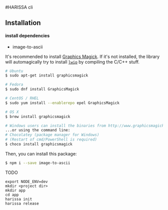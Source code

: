 #HARISSA cli

## Installation

#### install dependencies

- image-to-ascii

It's recommended to install [Graphics Magick](http://www.graphicsmagick.org/). If it's not installed, the library will automagically try to install [`lwip`](https://www.npmjs.com/package/lwip) by compiling the C/C++ stuff.

```sh
# Ubuntu
$ sudo apt-get install graphicsmagick

# Fedora
$ sudo dnf install GraphicsMagick

# CentOS / RHEL
$ sudo yum install --enablerepo epel GraphicsMagick

# OS X
$ brew install graphicsmagick

# Windows users can install the binaries from http://www.graphicsmagick.org/
...or using the command line:
# Chocolatey (package manager for Windows)
# (Restart of cmd/PowerShell is required)
$ choco install graphicsmagick
```

Then, you can install this package:

```sh
$ npm i --save image-to-ascii
```

TODO

    export NODE_ENV=dev
    mkdir <project dir>
    mkdir app
    cd app
    harissa init
    harissa release


